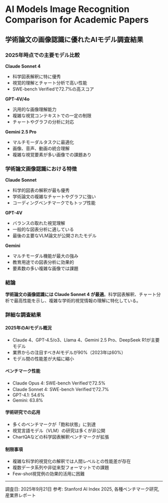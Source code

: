 # AI Models Image Recognition Comparison for Academic Papers

## 学術論文の画像認識に優れたAIモデル調査結果

### 2025年時点での主要モデル比較

**Claude Sonnet 4**
- 科学図表解釈に特に優秀
- 視覚的理解とチャート分析で高い性能
- SWE-bench Verifiedで72.7%の高スコア

**GPT-4V/4o**
- 汎用的な画像理解能力
- 複雑な視覚コンテキストでの一定の制限
- チャートやグラフの分析に対応

**Gemini 2.5 Pro**
- マルチモーダルタスクに最適化
- 画像、音声、動画の統合理解
- 複雑な視覚要素が多い画像での課題あり

### 学術論文画像認識における特徴

**Claude Sonnet**
- 科学的図表の解釈が最も優秀
- 学術論文の複雑なチャートやグラフに強い
- コーディングベンチマークでもトップ性能

**GPT-4V**
- バランスの取れた視覚理解
- 一般的な図表分析に適している
- 最後の主要なVLM論文が公開されたモデル

**Gemini**
- マルチモーダル機能が最大の強み
- 教育用途での図表分析に効果的
- 要素数の多い複雑な画像では課題

### 結論

**学術論文の画像認識には Claude Sonnet 4 が最適**。科学図表解釈、チャート分析で最高性能を示し、複雑な学術的視覚情報の理解に特化している。

### 詳細な調査結果

#### 2025年のAIモデル概況
- Claude 4、GPT-4.5/o3、Llama 4、Gemini 2.5 Pro、DeepSeek R1が主要モデル
- 業界からの注目すべきAIモデルが90%（2023年は60%）
- モデル間の性能差が大幅に縮小

#### ベンチマーク性能
- Claude Opus 4: SWE-bench Verifiedで72.5%
- Claude Sonnet 4: SWE-bench Verifiedで72.7%
- GPT-4.1: 54.6%
- Gemini: 63.8%

#### 学術研究での応用
- 多くのベンチマークが「飽和状態」に到達
- 視覚言語モデル（VLM）の研究は多くが非公開
- ChartQAなどの科学図表解釈ベンチマークが拡張

#### 制限事項
- 複雑な科学的視覚化の解釈では人間レベルとの性能差が存在
- 複数データ系列や非従来型フォーマットでの課題
- Few-shot視覚例の効果的活用に困難

---

調査日: 2025年9月21日
参考: Stanford AI Index 2025, 各種ベンチマーク研究, 産業界レポート